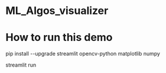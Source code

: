 # ML_Algos_visualizer

# How to run this demo

pip install --upgrade streamlit opencv-python matplotlib numpy 

streamlit run 
